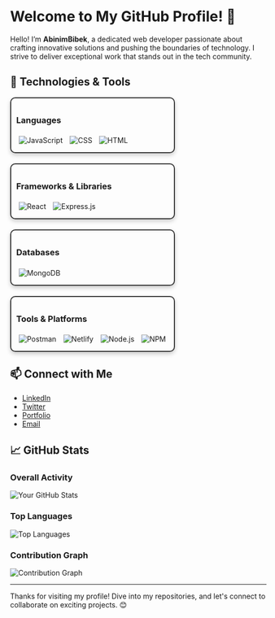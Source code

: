# Welcome to My GitHub Profile! 👋

Hello! I’m **AbinimBibek**, a dedicated web developer passionate about crafting innovative solutions and pushing the boundaries of technology. I strive to deliver exceptional work that stands out in the tech community.

## 🚀 Technologies & Tools

<div style="display: flex; flex-wrap: wrap; gap: 20px;">

  <!-- Languages Section -->
  <div style="flex: 1; min-width: 250px; max-width: 300px; padding: 10px; border: 2px solid #333; border-radius: 10px; box-shadow: 0 4px 8px rgba(0, 0, 0, 0.2);">
    <h3>Languages</h3>
    <img src="https://img.shields.io/badge/-JavaScript-F7DF1C?style=flat-square&logo=javascript&logoColor=black" alt="JavaScript" style="margin: 5px;" />
    <img src="https://img.shields.io/badge/-CSS-1572B6?style=flat-square&logo=css3&logoColor=white" alt="CSS" style="margin: 5px;" />
    <img src="https://img.shields.io/badge/-HTML-E34F26?style=flat-square&logo=html5&logoColor=white" alt="HTML" style="margin: 5px;" />
  </div>

  <!-- Frameworks & Libraries Section -->
  <div style="flex: 1; min-width: 250px; max-width: 300px; padding: 10px; border: 2px solid #333; border-radius: 10px; box-shadow: 0 4px 8px rgba(0, 0, 0, 0.2);">
    <h3>Frameworks & Libraries</h3>
    <img src="https://img.shields.io/badge/-React-61DAFB?style=flat-square&logo=react&logoColor=black" alt="React" style="margin: 5px;" />
    <img src="https://img.shields.io/badge/-Express.js-000000?style=flat-square&logo=express&logoColor=white" alt="Express.js" style="margin: 5px;" />
  </div>

  <!-- Databases Section -->
  <div style="flex: 1; min-width: 250px; max-width: 300px; padding: 10px; border: 2px solid #333; border-radius: 10px; box-shadow: 0 4px 8px rgba(0, 0, 0, 0.2);">
    <h3>Databases</h3>
    <img src="https://img.shields.io/badge/-MongoDB-47A248?style=flat-square&logo=mongodb&logoColor=white" alt="MongoDB" style="margin: 5px;" />
  </div>

  <!-- Tools & Platforms Section -->
  <div style="flex: 1; min-width: 250px; max-width: 300px; padding: 10px; border: 2px solid #333; border-radius: 10px; box-shadow: 0 4px 8px rgba(0, 0, 0, 0.2);">
    <h3>Tools & Platforms</h3>
    <img src="https://img.shields.io/badge/-Postman-FF6C37?style=flat-square&logo=postman&logoColor=white" alt="Postman" style="margin: 5px;" />
    <img src="https://img.shields.io/badge/-Netlify-00C7B7?style=flat-square&logo=netlify&logoColor=white" alt="Netlify" style="margin: 5px;" />
    <img src="https://img.shields.io/badge/-Node.js-339933?style=flat-square&logo=node.js&logoColor=white" alt="Node.js" style="margin: 5px;" />
    <img src="https://img.shields.io/badge/-NPM-CB3837?style=flat-square&logo=npm&logoColor=white" alt="NPM" style="margin: 5px;" />
  </div>

</div>

## 📫 Connect with Me

- [LinkedIn](https://www.linkedin.com/in/abinimbibek/)
- [Twitter](https://x.com/Bibekkumarkark5)
- [Portfolio](https://github.com/Abinim)
- [Email](mailto:your-email@example.com)  <!-- Add your email for direct contact -->

## 📈 GitHub Stats

### **Overall Activity**
![Your GitHub Stats](https://github-readme-stats.vercel.app/api?username=Abinim&show_icons=true&hide_title=true&count_private=true&include_all_commits=true&hide=prs)
### **Top Languages**
![Top Languages](https://github-readme-stats.vercel.app/api/top-langs/?username=Abinim&layout=compact&theme=dark)

### **Contribution Graph**
![Contribution Graph](https://github-readme-streak-stats.herokuapp.com/?user=Abinim&theme=dark)

---

Thanks for visiting my profile! Dive into my repositories, and let's connect to collaborate on exciting projects. 😊
